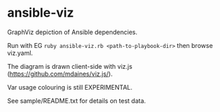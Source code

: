 ansible-viz
===========

GraphViz depiction of Ansible dependencies.

Run with EG `ruby ansible-viz.rb <path-to-playbook-dir>` then browse viz.yaml.

The diagram is drawn client-side with viz.js (https://github.com/mdaines/viz.js/).

Var usage colouring is still EXPERIMENTAL.

See sample/README.txt for details on test data.
